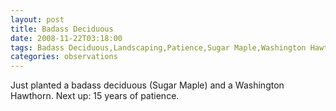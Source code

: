 ```yaml
---
layout: post
title: Badass Deciduous
date: 2008-11-22T03:18:00
tags: Badass Deciduous,Landscaping,Patience,Sugar Maple,Washington Hawthorn
categories: observations
---
```


Just planted a badass deciduous (Sugar Maple) and a Washington Hawthorn. Next
up: 15 years of patience.





